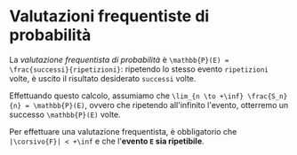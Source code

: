 # Valutazioni frequentiste di probabilità

La _valutazione frequentista di probabilità_ è `\mathbb{P}(E) = \frac{successi}{ripetizioni}`: ripetendo lo stesso evento `ripetizioni` volte, è uscito il risultato desiderato `successi` volte.

Effettuando questo calcolo, assumiamo che `\lim_{n \to +\inf} \frac{S_n}{n} = \mathbb{P}(E)`, ovvero che ripetendo all'infinito l'evento, otterremo un successo `\mathbb{P}(E)` volte.

Per effettuare una valutazione frequentista, è obbligatorio che `|\corsivo{F}| < +\inf` e che l'**evento `E` sia ripetibile**.